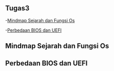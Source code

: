 ## Tugas3
-[Mindmap Sejarah dan Fungsi Os](#mindmap-sejarah-dan-fungsi-os)

-[Perbedaan BIOS dan UEFI](#perbedaan-bios-dan-uefi)


## Mindmap Sejarah dan Fungsi Os


## Perbedaan BIOS dan UEFI
